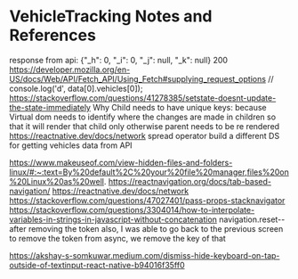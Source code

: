 # VehicleTracking Notes and References

response from api: {"\_h": 0, "\_i": 0, "\_j": null, "\_k": null} 200
https://developer.mozilla.org/en-US/docs/Web/API/Fetch_API/Using_Fetch#supplying_request_options
// console.log('d', data[0].vehicles[0]);
https://stackoverflow.com/questions/41278385/setstate-doesnt-update-the-state-immediately
Why Child needs to have unique keys: because Virtual dom needs to identify where the changes are made in children so that it will render that child only otherwise parent needs to be re rendered
https://reactnative.dev/docs/network
spread operator
build a different DS for getting vehicles data from API

https://www.makeuseof.com/view-hidden-files-and-folders-linux/#:~:text=By%20default%2C%20your%20file%20manager,files%20on%20Linux%20as%20well.
https://reactnavigation.org/docs/tab-based-navigation/
https://reactnative.dev/docs/network
https://stackoverflow.com/questions/47027401/pass-props-stacknavigator
https://stackoverflow.com/questions/3304014/how-to-interpolate-variables-in-strings-in-javascript-without-concatenation
navigation.reset-- after removing the token also, I was able to go back to the previous screen
to remove the token from async, we remove the key of that

https://akshay-s-somkuwar.medium.com/dismiss-hide-keyboard-on-tap-outside-of-textinput-react-native-b94016f35ff0
